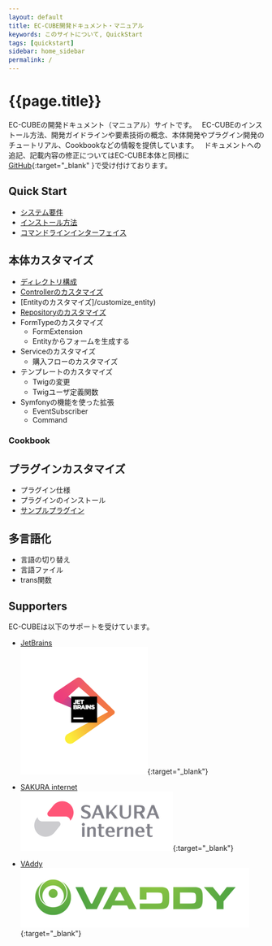 ```yaml
---
layout: default
title: EC-CUBE開発ドキュメント・マニュアル
keywords: このサイトについて, QuickStart
tags: [quickstart]
sidebar: home_sidebar
permalink: /
---
```


# {{page.title}}

 EC-CUBEの開発ドキュメント（マニュアル）サイトです。    
 EC-CUBEのインストール方法、開発ガイドラインや要素技術の概念、本体開発やプラグイン開発のチュートリアル、Cookbookなどの情報を提供しています。  
 ドキュメントへの追記、記載内容の修正についてはEC-CUBE本体と同様に[GitHub](https://github.com/EC-CUBE/ec-cube.github.io/){:target="_blank"
}で受け付けております。

## Quick Start

+ [システム要件](/quickstart_requirement)
+ [インストール方法](/quickstart_install)
+ [コマンドラインインターフェイス](/quickstart_cli)

## 本体カスタマイズ
+ [ディレクトリ構成](/spec_directory-structure)
+ [Controllerのカスタマイズ](/customize_controller)
+ [Entityのカスタマイズ]/customize_entity)
+ [Repositoryのカスタマイズ](/customize_repository)
+ FormTypeのカスタマイズ
    + FormExtension
    + Entityからフォームを生成する
+ Serviceのカスタマイズ
    + 購入フローのカスタマイズ
+ テンプレートのカスタマイズ
    + Twigの変更
    + Twigユーザ定義関数
+ Symfonyの機能を使った拡張
    + EventSubscriber
    + Command

### Cookbook

## プラグインカスタマイズ
+ プラグイン仕様
+ プラグインのインストール
+ [サンプルプラグイン](/plugin/sample)

## 多言語化
+ 言語の切り替え
+ 言語ファイル
+ trans関数

## Supporters

EC-CUBEは以下のサポートを受けています。

+ [JetBrains](https://www.jetbrains.com/)  
[![JetBrains](/images/logo_JetBrains_4.png)](https://www.jetbrains.com/){:target="_blank"}  

+ [SAKURA internet](https://www.sakura.ad.jp/)  
[![SAKURA internet](/images/3-1-2line-rgb-whiteback.png)](https://www.sakura.ad.jp/){:target="_blank"}  

+ [VAddy](https://vaddy.net/ja/)  
[![VAddy](/images/VAddy_logo.png)](https://vaddy.net/ja/){:target="_blank"}  